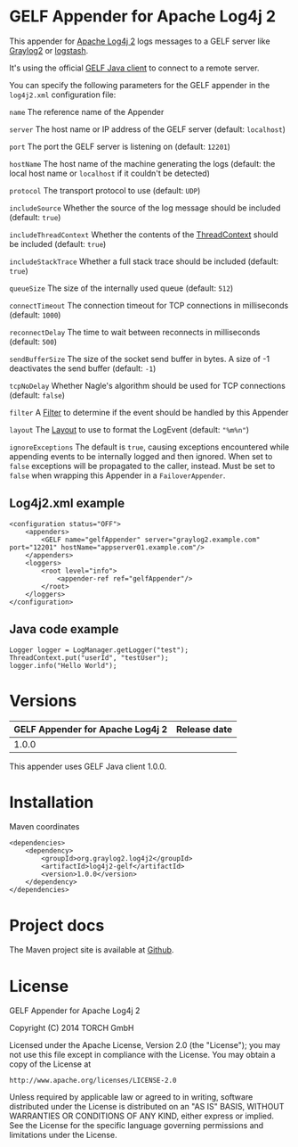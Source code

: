 # GELF Appender for Apache Log4j 2

This appender for [Apache Log4j 2](https://logging.apache.org/log4j/2.x/) logs messages to a GELF server like [Graylog2](http://www.graylog2.org) or [logstash](http://logstash.net).

It's using the official [GELF Java client](https://graylog2.github.io/gelfclient/) to connect to a remote server.

You can specify the following parameters for the GELF appender in the `log4j2.xml` configuration file:

`name` The reference name of the Appender

`server` The host name or IP address of the GELF server (default: `localhost`)

`port` The port the GELF server is listening on (default: `12201`)

`hostName` The host name of the machine generating the logs (default: the local host name or `localhost` if it couldn't be detected)

`protocol` The transport protocol to use (default: `UDP`)

`includeSource` Whether the source of the log message should be included (default: `true`)

`includeThreadContext` Whether the contents of the [ThreadContext](https://logging.apache.org/log4j/2.x/manual/thread-context.html) should be included (default: `true`)

`includeStackTrace` Whether a full stack trace should be included (default: `true`)

`queueSize` The size of the internally used queue (default: `512`)

`connectTimeout` The connection timeout for TCP connections in milliseconds (default: `1000`)

`reconnectDelay` The time to wait between reconnects in milliseconds (default: `500`)

`sendBufferSize` The size of the socket send buffer in bytes. A size of -1 deactivates the send buffer (default: `-1`)

`tcpNoDelay` Whether Nagle's algorithm should be used for TCP connections (default: `false`)

`filter` A [Filter](https://logging.apache.org/log4j/2.x/manual/filters.html) to determine if the event should be handled by this Appender

`layout` The [Layout](https://logging.apache.org/log4j/2.x/manual/layouts.html) to use to format the LogEvent (default: `"%m%n"`)

`ignoreExceptions` The default is `true`, causing exceptions encountered while appending events to be internally logged and then ignored. When set to `false` exceptions will be propagated to the caller, instead. Must be set to `false` when wrapping this Appender in a `FailoverAppender`.


## Log4j2.xml example

    <configuration status="OFF">
        <appenders>
            <GELF name="gelfAppender" server="graylog2.example.com" port="12201" hostName="appserver01.example.com"/>
        </appenders>
        <loggers>
            <root level="info">
                <appender-ref ref="gelfAppender"/>
            </root>
        </loggers>
    </configuration>


## Java code example

    Logger logger = LogManager.getLogger("test");
    ThreadContext.put("userId", "testUser");
    logger.info("Hello World");


# Versions

| GELF Appender for Apache Log4j 2 | Release date |
| -------------------------------- | ------------ |
| 1.0.0                            |              |

This appender uses GELF Java client 1.0.0.


# Installation

Maven coordinates
    
    <dependencies>
        <dependency>
            <groupId>org.graylog2.log4j2</groupId>
            <artifactId>log4j2-gelf</artifactId>
            <version>1.0.0</version>
        </dependency>
    </dependencies>


# Project docs

The Maven project site is available at [Github](https://graylog2.github.io/gelf-log4j2).


# License

GELF Appender for Apache Log4j 2

Copyright (C) 2014 TORCH GmbH

Licensed under the Apache License, Version 2.0 (the "License");
you may not use this file except in compliance with the License.
You may obtain a copy of the License at

    http://www.apache.org/licenses/LICENSE-2.0

Unless required by applicable law or agreed to in writing, software
distributed under the License is distributed on an "AS IS" BASIS,
WITHOUT WARRANTIES OR CONDITIONS OF ANY KIND, either express or implied.
See the License for the specific language governing permissions and
limitations under the License.
